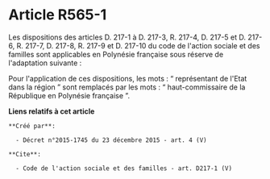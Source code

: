 # Article R565-1

Les dispositions des articles D. 217-1 à D. 217-3, R. 217-4, D. 217-5 et D. 217-6, R. 217-7, D. 217-8, R. 217-9 et D. 217-10
du code de l'action sociale et des familles sont applicables en Polynésie française sous réserve de l'adaptation suivante : 

Pour l'application de ces dispositions, les mots : “ représentant de l'Etat dans la région ” sont remplacés par les mots : “
haut-commissaire de la République en Polynésie française ”.

**Liens relatifs à cet article**

	**Créé par**:

	  - Décret n°2015-1745 du 23 décembre 2015 - art. 4 (V)

	**Cite**:

	  - Code de l'action sociale et des familles - art. D217-1 (V)
